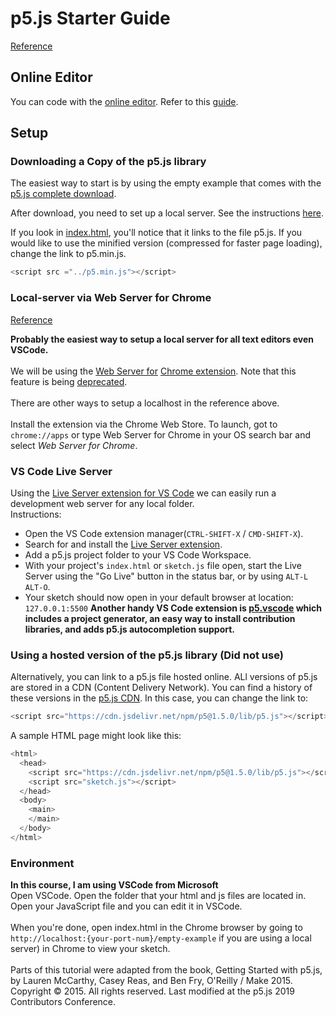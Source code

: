 # p5.js Starter Guide

[Reference](https://p5js.org/get-started/)

## Online Editor

You can code with the [online editor](https://editor.p5js.org/). Refer to this [guide](https://p5js.org/get-started/).

## Setup

### Downloading a Copy of the p5.js library

The easiest way to start is by using the empty example that comes with the [p5.js complete download](https://p5js.org/download/). </br>

After download, you need to set up a local server. See the instructions [here](https://github.com/processing/p5.js/wiki/Local-server). </br>

If you look in [index.html](empty-example/index.html), you'll notice that it links to the file p5.js. If you would like to use the minified version (compressed for faster page loading), change the link to p5.min.js.

```js
<script src ="../p5.min.js"></script>
```

### Local-server via Web Server for Chrome

[Reference](https://github.com/processing/p5.js/wiki/Local-server) </br>

**Probably the easiest way to setup a local server for all text editors even VSCode.** </br>
</br>
We will be using the [Web Server for](https://chrome.google.com/webstore/detail/web-server-for-chrome/ofhbbkphhbklhfoeikjpcbhemlocgigb/related) [Chrome extension](https://en.wikipedia.org/wiki/Google_Chrome_App). Note that this feature is being [deprecated](https://support.google.com/chrome/thread/174381169?visit_id=638099376104476002-4011439868&p=chrome_app_deprecation&rd=1). </br>
</br>
There are other ways to setup a localhost in the reference above. </br>
</br>
Install the extension via the Chrome Web Store. To launch, got to ```chrome://apps``` or type Web Server for Chrome in your OS search bar and select *Web Server for Chrome*.

### VS Code Live Server

Using the [Live Server extension for VS Code](https://marketplace.visualstudio.com/items?itemName=ritwickdey.LiveServer) we can easily run a development web server for any local folder. </br>
Instructions:

* Open the VS Code extension manager(```CTRL-SHIFT-X``` / ```CMD-SHIFT-X```).
* Search for and install the [Live Server extension](https://marketplace.visualstudio.com/items?itemName=ritwickdey.LiveServer).
* Add a p5.js project folder to your VS Code Workspace.
* With your project's ```index.html``` or   ```sketch.js``` file open, start the Live Server using the "Go Live" button in the status bar, or by using ```ALT-L``` ```ALT-O```.
* Your sketch should now open in your default browser at location: ```127.0.0.1:5500```
**Another handy VS Code extension is [p5.vscode](https://marketplace.visualstudio.com/items?itemName=samplavigne.p5-vscode) which includes a project generator, an easy way to install contribution libraries, and adds p5.js autocompletion support.**

### Using a hosted version of the p5.js library (Did not use)

Alternatively, you can link to a p5.js file hosted online. ALl versions of p5.js are stored in a CDN (Content Delivery Network). You can find a history of these versions in the [p5.js CDN](https://cdn.jsdelivr.net/npm/p5/lib/). In this case, you can change the link to:

```js
<script src="https://cdn.jsdelivr.net/npm/p5@1.5.0/lib/p5.js"></script>
```

A sample HTML page might look like this:

```js
<html>
  <head>
    <script src="https://cdn.jsdelivr.net/npm/p5@1.5.0/lib/p5.js"></script>
    <script src="sketch.js"></script>
  </head>
  <body>
    <main>
    </main>
  </body>
</html>
```

### Environment

**In this course, I am using VSCode from Microsoft** </br>
Open VSCode. Open the folder that your html and js files are located in. Open your JavaScript file and you can edit it in VSCode. </br>
</br>
When you're done, open index.html in the Chrome browser by going to ```http://localhost:{your-port-num}/empty-example``` if you are using a local server) in Chrome to view your sketch. </br>
</br>
Parts of this tutorial were adapted from the book, Getting Started with p5.js, by Lauren McCarthy, Casey Reas, and Ben Fry, O'Reilly / Make 2015. Copyright © 2015. All rights reserved. Last modified at the p5.js 2019 Contributors Conference. </br>
